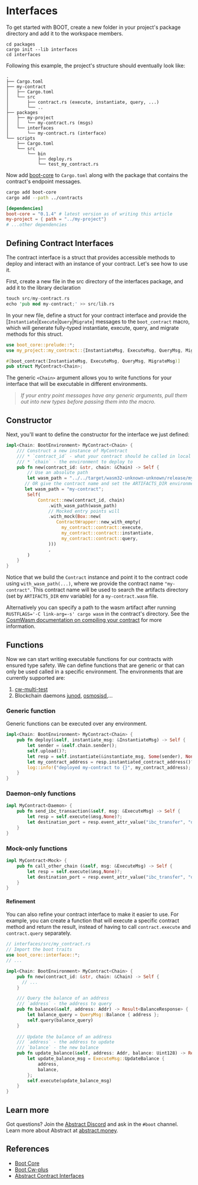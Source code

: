 # Interfaces

To get started with BOOT, create a new folder in your project's package directory and add it to the workspace members.

```shell
cd packages
cargo init --lib interfaces
cd interfaces
```

Following this example, the project's structure should eventually look like:

```path
.
├── Cargo.toml
├── my-contract
│   ├── Cargo.toml
│   └── src
│       ├── contract.rs (execute, instantiate, query, ...)
│       └── ..
├── packages
│   ├── my-project
│   │   └── my-contract.rs (msgs)
│   └── interfaces
│       └── my-contract.rs (interface)
└── scripts
    ├── Cargo.toml
    └── src
        └── bin
            ├── deploy.rs
            └── test_my_contract.rs
```

Now add [boot-core](https://crates.io/crates/boot-core) to `Cargo.toml` along with the package that contains the contract's endpoint messages.

```bash
cargo add boot-core
cargo add --path ../contracts
```

```toml
[dependencies]
boot-core = "0.1.4" # latest version as of writing this article
my-project = { path = "../my-project"}
# ...other dependencies
```

## Defining Contract Interfaces

The contract interface is a struct that provides accessible methods to deploy and interact with an instance of your contract. Let's see how to use it.

First, create a new file in the src directory of the interfaces package, and add it to the library declaration

```rust
touch src/my-contract.rs
echo 'pub mod my-contract;' >> src/lib.rs
```

In your new file, define a struct for your contract interface and provide the [`Instantiate`|`Execute`|`Query`|`Migrate`] messages to the `boot_contract` macro, which will generate fully-typed instantiate, execute, query, and migrate methods for this struct.

```rust
use boot_core::prelude::*;
use my_project::my_contract::{InstantiateMsg, ExecuteMsg, QueryMsg, MigrateMsg};

#[boot_contract(InstantiateMsg, ExecuteMsg, QueryMsg, MigrateMsg)]
pub struct MyContract<Chain>;
```

The generic `<Chain>` argument allows you to write functions for your interface that will be executable in different environments.

> *If your entry point messages have any generic arguments, pull them out into new types before passing them into the macro.*  

## Constructor

Next, you'll want to define the constructor for the interface we just defined:

```rust
impl<Chain: BootEnvironment> MyContract<Chain> {
    /// Construct a new instance of MyContract
    /// * `contract_id` - what your contract should be called in local state (*not* on-chain)
    /// * `chain` - the environment to deploy to
    pub fn new(contract_id: &str, chain: &Chain) -> Self {
        // Use an absolute path
        let wasm_path = "../../target/wasm32-unknown-unknown/release/my-contract.wasm";
       // OR give the contract name and set the ARTIFACTS_DIR environment variable to the artifacts folder
       let wasm_path = "my-contract";
        Self(
            Contract::new(contract_id, chain)
	            .with_wasm_path(wasm_path)
	            // Mocked entry points will 
	            .with_mock(Box::new(
                   ContractWrapper::new_with_empty(
                     my_contract::contract::execute,
                     my_contract::contract::instantiate,
                     my_contract::contract::query,
                )))
                ,
        )
    }
}
```

Notice that we build the `Contract` instance and point it to the contract code using `with_wasm_path(...)`, where we provide the contract name `"my-contract"`. 
This contract name will be used to search the artifacts directory (set by `ARTIFACTS_DIR` env variable) for a `my-contract.wasm` file. 

Alternatively you can specify a path to the wasm artifact after running `RUSTFLAGS='-C link-arg=-s' cargo wasm` in the contract's directory. See the [CosmWasm documentation on compiling your contract](https://docs.cosmwasm.com/docs/1.0/getting-started/compile-contract/) for more information.

## Functions

Now we can start writing executable functions for our contracts with ensured type safety.
We can define functions that are generic or that can only be used called in a specific environment.
The environments that are currently supported are:

1. [cw-multi-test](https://crates.io/crates/cw-multi-test)
2. Blockchain daemons [junod](https://github.com/CosmosContracts/juno), [osmosisd](https://github.com/osmosis-labs/osmosis),...

### Generic function

Generic functions can be executed over any environment.

```rust
impl<Chain: BootEnvironment> MyContract<Chain> {
    pub fn deploy(&self, instantiate_msg: &InstantiateMsg) -> Self {
        let sender = &self.chain.sender();
        self.upload()?;
        let resp = self.instantiate(&instantiate_msg, Some(sender), None)?;
        let my_contract_address = resp.instantiated_contract_address()?;
        log::info!("deployed my-contract to {}", my_contract_address);
    }
}
```

### Daemon-only functions

```rust
impl MyContract<Daemon> {
    pub fn send_ibc_transaction(&self, msg: &ExecuteMsg) -> Self {
        let resp = self.execute(&msg,None)?;
        let destination_port = resp.event_attr_value("ibc_transfer", "destination_port");?;
    }
}
```

### Mock-only functions

```rust
impl MyContract<Mock> {
    pub fn call_other_chain (&self, msg: &ExecuteMsg) -> Self {
        let resp = self.execute(&msg,None)?;
        let destination_port = resp.event_attr_value("ibc_transfer", "destination_port");?;
    }
}
```



#### Refinement
You can also refine your contract interface to make it easier to use. For example, you can create a function that will execute a specific contract method and return the result, instead of having to call `contract.execute` and `contract.query` separately. 

```rust
// interfaces/src/my_contract.rs
// Import the boot traits
use boot_core::interface::*;
// ...

impl<Chain: BootEnvironment> MyContract<Chain> {
    pub fn new(contract_id: &str, chain: &Chain) -> Self {
      // ...
    }

    /// Query the balance of an address
    /// `address` - the address to query
    pub fn balance(&self, address: Addr) -> Result<BalanceResponse> {
        let balance_query = QueryMsg::Balance { address };
        self.query(balance_query)
    }
  
    /// Update the balance of an address
    /// `address` - the address to update
    /// `balance` - the new balance
    pub fn update_balance(&self, address: Addr, balance: Uint128) -> Result<ExecuteResult> {
        let update_balance_msg = ExecuteMsg::UpdateBalance {
            address,
            balance,
        };
        self.execute(update_balance_msg)
    }
}

```

## Learn more
Got questions? Join the [Abstract Discord](https://discord.gg/vAQVnz3tzj) and ask in the `#boot` channel.
Learn more about Abstract at [abstract.money](https://abstract.money).


## References
- [Boot Core](https://crates.io/crates/boot-core)
- [Boot Cw-plus](https://crates.io/crates/boot-cw-plus)
- [Abstract Contract Interfaces](https://crates.io/crates/abstract-boot)

